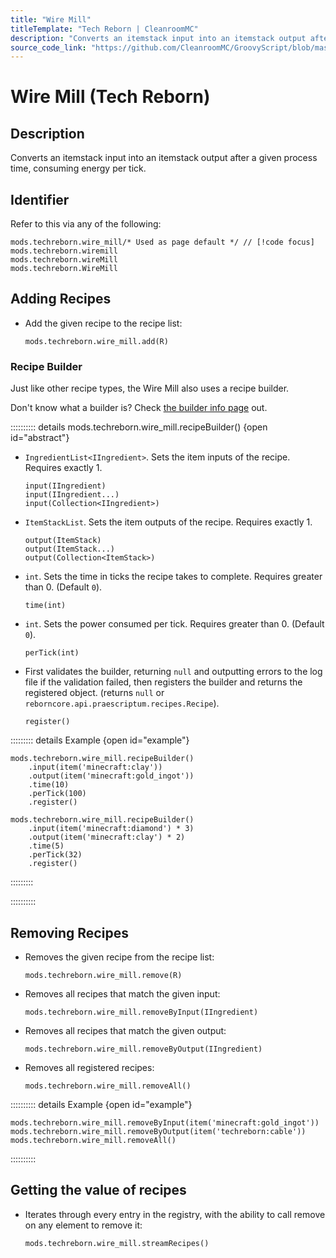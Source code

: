 ```yaml
---
title: "Wire Mill"
titleTemplate: "Tech Reborn | CleanroomMC"
description: "Converts an itemstack input into an itemstack output after a given process time, consuming energy per tick."
source_code_link: "https://github.com/CleanroomMC/GroovyScript/blob/master/src/main/java/com/cleanroommc/groovyscript/compat/mods/techreborn/WireMill.java"
---
```


# Wire Mill (Tech Reborn)

## Description

Converts an itemstack input into an itemstack output after a given process time, consuming energy per tick.

## Identifier

Refer to this via any of the following:

```groovy:no-line-numbers {1}
mods.techreborn.wire_mill/* Used as page default */ // [!code focus]
mods.techreborn.wiremill
mods.techreborn.wireMill
mods.techreborn.WireMill
```


## Adding Recipes

- Add the given recipe to the recipe list:

    ```groovy:no-line-numbers
    mods.techreborn.wire_mill.add(R)
    ```


### Recipe Builder

Just like other recipe types, the Wire Mill also uses a recipe builder.

Don't know what a builder is? Check [the builder info page](../../getting_started/builder.md) out.

:::::::::: details mods.techreborn.wire_mill.recipeBuilder() {open id="abstract"}
- `IngredientList<IIngredient>`. Sets the item inputs of the recipe. Requires exactly 1.

    ```groovy:no-line-numbers
    input(IIngredient)
    input(IIngredient...)
    input(Collection<IIngredient>)
    ```

- `ItemStackList`. Sets the item outputs of the recipe. Requires exactly 1.

    ```groovy:no-line-numbers
    output(ItemStack)
    output(ItemStack...)
    output(Collection<ItemStack>)
    ```

- `int`. Sets the time in ticks the recipe takes to complete. Requires greater than 0. (Default `0`).

    ```groovy:no-line-numbers
    time(int)
    ```

- `int`. Sets the power consumed per tick. Requires greater than 0. (Default `0`).

    ```groovy:no-line-numbers
    perTick(int)
    ```

- First validates the builder, returning `null` and outputting errors to the log file if the validation failed, then registers the builder and returns the registered object. (returns `null` or `reborncore.api.praescriptum.recipes.Recipe`).

    ```groovy:no-line-numbers
    register()
    ```

::::::::: details Example {open id="example"}
```groovy:no-line-numbers
mods.techreborn.wire_mill.recipeBuilder()
    .input(item('minecraft:clay'))
    .output(item('minecraft:gold_ingot'))
    .time(10)
    .perTick(100)
    .register()

mods.techreborn.wire_mill.recipeBuilder()
    .input(item('minecraft:diamond') * 3)
    .output(item('minecraft:clay') * 2)
    .time(5)
    .perTick(32)
    .register()
```

:::::::::

::::::::::

## Removing Recipes

- Removes the given recipe from the recipe list:

    ```groovy:no-line-numbers
    mods.techreborn.wire_mill.remove(R)
    ```

- Removes all recipes that match the given input:

    ```groovy:no-line-numbers
    mods.techreborn.wire_mill.removeByInput(IIngredient)
    ```

- Removes all recipes that match the given output:

    ```groovy:no-line-numbers
    mods.techreborn.wire_mill.removeByOutput(IIngredient)
    ```

- Removes all registered recipes:

    ```groovy:no-line-numbers
    mods.techreborn.wire_mill.removeAll()
    ```

:::::::::: details Example {open id="example"}
```groovy:no-line-numbers
mods.techreborn.wire_mill.removeByInput(item('minecraft:gold_ingot'))
mods.techreborn.wire_mill.removeByOutput(item('techreborn:cable'))
mods.techreborn.wire_mill.removeAll()
```

::::::::::

## Getting the value of recipes

- Iterates through every entry in the registry, with the ability to call remove on any element to remove it:

    ```groovy:no-line-numbers
    mods.techreborn.wire_mill.streamRecipes()
    ```
